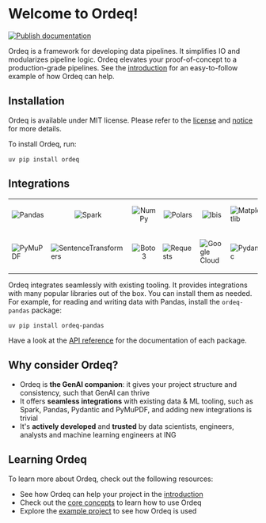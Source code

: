 # Welcome to Ordeq!

[![Publish documentation](https://github.com/ing-bank/ordeq/actions/workflows/publish-docs.yml/badge.svg)](https://github.com/ing-bank/ordeq/actions/workflows/publish-docs.yml)

Ordeq is a framework for developing data pipelines.
It simplifies IO and modularizes pipeline logic.
Ordeq elevates your proof-of-concept to a production-grade pipelines.
See the [introduction][intro] for an easy-to-follow example of how Ordeq can help.

## Installation

Ordeq is available under MIT license.
Please refer to the [license][license] and [notice][notice] for more details.

To install Ordeq, run:

```shell
uv pip install ordeq
```

## Integrations

<!-- Data processing library logos -->
<table>
  <tr>
    <td width="80" height="60" align="center"><img src="https://raw.githubusercontent.com/pandas-dev/pandas/main/web/pandas/static/img/pandas_mark.svg" alt="Pandas" height="40"/></td>
    <td width="80" height="60" align="center"><img src="https://icon.icepanel.io/Technology/svg/Apache-Spark.svg" alt="Spark" height="40"/></td>
    <td width="80" height="60" align="center"><img src="https://numpy.org/images/logo.svg" alt="NumPy" height="40"/></td>
    <td width="80" height="60" align="center"><img src="https://avatars.githubusercontent.com/u/83768144?s=200&v=4" alt="Polars" height="40"/></td>
    <td width="80" height="60" align="center"><img src="https://ibis-project.org/logo.svg" alt="Ibis" height="40"/></td>
    <td height="60" ><img src="https://upload.wikimedia.org/wikipedia/commons/thumb/0/01/Created_with_Matplotlib-logo.svg/2048px-Created_with_Matplotlib-logo.svg.png" alt="Matplotlib" height="40"/></td>
    <td height="60" ><img src="https://joblib.readthedocs.io/en/stable/_static/joblib_logo.svg" alt="Joblib" height="40"/></td>
<td height="60" ><img src="https://huggingface.co/front/assets/huggingface_logo.svg" alt="HuggingFace" height="40"/></td>
  </tr>
  <tr>
    <td height="60" ><img src="https://pymupdf.readthedocs.io/en/latest/_static/sidebar-logo-light.svg" alt="PyMuPDF" height="40"/></td>
    <td height="60" ><img src="https://www.sbert.net/_static/logo.png" alt="SentenceTransformers" height="40"/></td>
    <td height="60" align="center"><img src="https://boto3.amazonaws.com/v1/documentation/api/latest/_static/logos/aws_dark_theme_logo.svg" alt="Boto3" height="40"/></td>
    <td height="60"><img src="https://upload.wikimedia.org/wikipedia/commons/a/aa/Requests_Python_Logo.png" alt="Requests" height="40"/></td>
    <td height="80"><img src="https://cloud.google.com/_static/cloud/images/social-icon-google-cloud-1200-630.png" alt="Google Cloud" height="40"/></td>
    <td height="60"><img src="https://avatars.githubusercontent.com/u/110818415?v=4" alt="Pydantic" height="40"/></td>
    <td height="60"><img src="https://raw.githubusercontent.com/apache/parquet-format/25f05e73d8cd7f5c83532ce51cb4f4de8ba5f2a2/logo/parquet-logos_1.svg" alt="Parquet" height="40"/></td>
 <td height="60"><img src="https://logos-world.net/wp-content/uploads/2021/02/Microsoft-Azure-Emblem.png" alt="Azure" height="40"/></td>
  </tr>
</table>

Ordeq integrates seamlessly with existing tooling.
It provides integrations with many popular libraries out of the box.
You can install them as needed.
For example, for reading and writing data with Pandas, install the `ordeq-pandas` package:

```shell
uv pip install ordeq-pandas
```

Have a look at the [API reference][api-ref] for the documentation of each package.

## Why consider Ordeq?

- Ordeq is **the GenAI companion**: it gives your project structure and consistency, such that GenAI can thrive
- It offers **seamless integrations** with existing data & ML tooling, such as Spark, Pandas, Pydantic and PyMuPDF, and
  adding new integrations is trivial
- It's **actively developed** and **trusted** by data scientists, engineers, analysts and machine learning engineers at
  ING

## Learning Ordeq

To learn more about Ordeq, check out the following resources:

- See how Ordeq can help your project in the [introduction][intro]
- Check out the [core concepts][core-concepts] to learn how to use Ordeq
- Explore the [example project][example-project] to see how Ordeq is used

[core-concepts]: docs/getting-started/concepts/io.md

[api-ref]: docs/api/ordeq/types.md

[intro]: docs/getting-started/introduction.md

[example-project]: docs/guides/examples/example-project/README.md

[license]: ./LICENSE

[notice]: ./NOTICE
